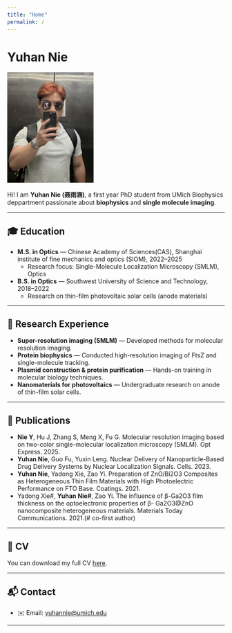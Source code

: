 ```yaml
---
title: "Home"
permalink: /
---
```


# Yuhan Nie  
<img src="images/photo1.JPG" alt="profile picture" width="200px">

Hi! I am **Yuhan Nie (聂雨涵)**, a first year PhD student from UMich Biophysics deppartment passionate about **biophysics** and **single molecule imaging**.  

---

## 🎓 Education
- **M.S. in Optics** — Chinese Academy of Sciences(CAS), Shanghai institute of fine mechanics and optics (SIOM), 2022–2025  
  - Research focus: Single-Molecule Localization Microscopy (SMLM), Optics
- **B.S. in Optics** — Southwest University of Science and Technology, 2018–2022  
  - Research on thin-film photovoltaic solar cells (anode materials)  

---

## 🔬 Research Experience
- **Super-resolution imaging (SMLM)** — Developed methods for molecular resolution imaging.  
- **Protein biophysics** — Conducted high-resolution imaging of FtsZ and single-molecule tracking.  
- **Plasmid construction & protein purification** — Hands-on training in molecular biology techniques.  
- **Nanomaterials for photovoltaics** — Undergraduate research on anode of thin-film solar cells.  

---

## 📑 Publications
- **Nie Y**, Hu J, Zhang S, Meng X, Fu G. Molecular resolution imaging based on two-color single-molecular localization
microscopy (SMLM). Opt Express. 2025.  
- **Yuhan Nie**, Guo Fu, Yuxin Leng. Nuclear Delivery of Nanoparticle-Based Drug Delivery Systems by Nuclear
Localization Signals. Cells. 2023.
- **Yuhan Nie**, Yadong Xie, Zao Yi. Preparation of ZnO/Bi2O3 Composites as Heterogeneous Thin Film Materials with
High Photoelectric Performance on FTO Base. Coatings. 2021.
- Yadong Xie#, **Yuhan Nie#**, Zao Yi. The influence of β-Ga2O3 film thickness on the optoelectronic properties of β-
Ga2O3@ZnO nanocomposite heterogeneous materials. Materials Today Communications. 2021.(# co-first author)


---

## 📄 CV
You can download my full CV [here](files/CV_YuhanNie.pdf).  

---

## 📬 Contact
- ✉️ Email: yuhannie@umich.edu  


---
